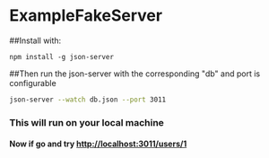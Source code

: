 # ExampleFakeServer

##Install with:

```
npm install -g json-server
```


##Then run the json-server with the corresponding "db" and port is configurable

```bash
json-server --watch db.json --port 3011
```

### This will run on your local machine

#### Now if go and try [http://localhost:3011/users/1](http://localhost:3011/users/1)

